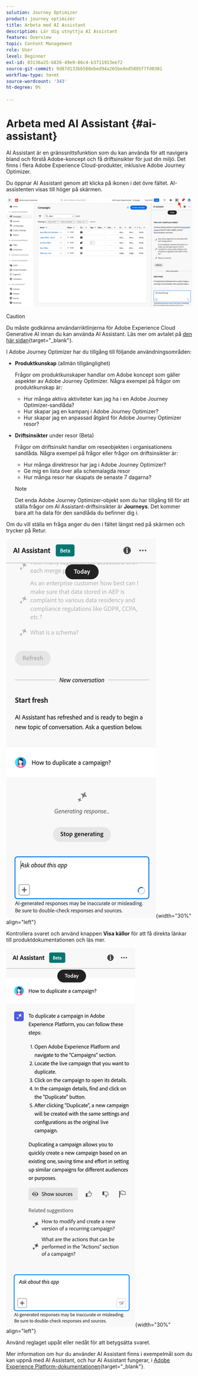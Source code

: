 ```yaml
---
solution: Journey Optimizer
product: journey optimizer
title: Arbeta med AI Assistant
description: Lär dig utnyttja AI Assistant
feature: Overview
topic: Content Management
role: User
level: Beginner
exl-id: 03136a25-b826-49e9-86c4-b3711913ee72
source-git-commit: 9d87d133bb580ebed94a265beded5895f7fd0301
workflow-type: tm+mt
source-wordcount: '343'
ht-degree: 0%

---
```


# Arbeta med AI Assistant {#ai-assistant}

AI Assistant är en gränssnittsfunktion som du kan använda för att navigera bland och förstå Adobe-koncept och få driftsinsikter för just din miljö. Det finns i flera Adobe Experience Cloud-produkter, inklusive Adobe Journey Optimizer.

Du öppnar AI Assistant genom att klicka på ikonen i det övre fältet. AI-assistenten visas till höger på skärmen.

![](assets/do-not-localize/ai-assistant-open.png)


>[!CAUTION]
>
>Du måste godkänna användarriktlinjerna för Adobe Experience Cloud Generative AI innan du kan använda AI Assistant. Läs mer om avtalet på [den här sidan](https://experienceleague.adobe.com/en/docs/experience-platform/ai-assistant/home){target="_blank"}.

I Adobe Journey Optimizer har du tillgång till följande användningsområden:

* **Produktkunskap** (allmän tillgänglighet)

  Frågor om produktkunskaper handlar om Adobe koncept som gäller aspekter av Adobe Journey Optimizer. Några exempel på frågor om produktkunskap är:

   * Hur många aktiva aktiviteter kan jag ha i en Adobe Journey Optimizer-sandlåda?
   * Hur skapar jag en kampanj i Adobe Journey Optimizer?
   * Hur skapar jag en anpassad åtgärd för Adobe Journey Optimizer resor?


* **Driftsinsikter** under resor (Beta)

  Frågor om driftsinsikt handlar om reseobjekten i organisationens sandlåda. Några exempel på frågor eller frågor om driftsinsikter är:

   * Hur många direktresor har jag i Adobe Journey Optimizer?
   * Ge mig en lista över alla schemalagda resor
   * Hur många resor har skapats de senaste 7 dagarna?

  >[!NOTE]
  >
  >Det enda Adobe Journey Optimizer-objekt som du har tillgång till för att ställa frågor om AI Assistant-driftsinsikter är **Journeys**. Det kommer bara att ha data för den sandlåda du befinner dig i.


Om du vill ställa en fråga anger du den i fältet längst ned på skärmen och trycker på Retur.

![](assets/do-not-localize/ai-assistant-ask.png){width="30%" align="left"}

Kontrollera svaret och använd knappen **Visa källor** för att få direkta länkar till produktdokumentationen och läs mer.

![](assets/do-not-localize/ai-assistant-answer.png){width="30%" align="left"}

Använd reglaget uppåt eller nedåt för att betygsätta svaret.

Mer information om hur du använder AI Assistant finns i exempelmål som du kan uppnå med AI Assistant, och hur AI Assistant fungerar, i [Adobe Experience Platform-dokumentationen](https://experienceleague.adobe.com/en/docs/experience-platform/ai-assistant/home){target="_blank"}.
